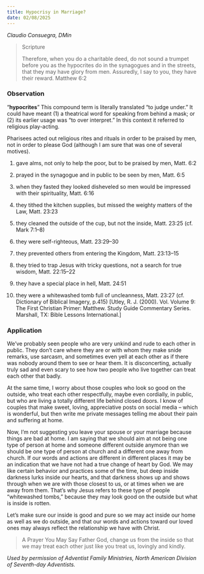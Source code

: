 ```yaml
---
title: Hypocrisy in Marriage?
date: 02/08/2025
---
```


_Claudio Consuegra, DMin_

> <p>Scripture</p>
> Therefore, when you do a charitable deed, do not sound a trumpet before you as the hypocrites do in the synagogues and in the streets, that they may have glory from men. Assuredly, I say to you, they have their reward. Matthew 6:2

### Observation

“**hypocrites**” This compound term is literally translated “to judge under.” It could have meant (1) a theatrical word for speaking from behind a mask; or (2) its earlier usage was “to over interpret.” In this context it referred to religious play-acting.

Pharisees acted out religious rites and rituals in order to be praised by men, not in order to please God (although I am sure that was one of several motives).

1. gave alms, not only to help the poor, but to be praised by men, Matt. 6:2

2. prayed in the synagogue and in public to be seen by men, Matt. 6:5

3. when they fasted they looked disheveled so men would be impressed with their spirituality, Matt. 6:16

4. they tithed the kitchen supplies, but missed the weighty matters of the Law, Matt. 23:23

5. they cleaned the outside of the cup, but not the inside, Matt. 23:25 (cf. Mark 7:1–8)

6. they were self-righteous, Matt. 23:29–30

7. they prevented others from entering the Kingdom, Matt. 23:13–15

8. they tried to trap Jesus with tricky questions, not a search for true wisdom, Matt. 22:15–22

9. they have a special place in hell, Matt. 24:51

10. they were a whitewashed tomb full of uncleanness, Matt. 23:27 (cf. Dictionary of Biblical Imagery, p.415) [Utley, R. J. (2000). Vol. Volume 9: The First Christian Primer: Matthew. Study Guide Commentary Series. Marshall, TX: Bible Lessons International.]

### Application

We’ve probably seen people who are very unkind and rude to each other in public. They don’t care where they are or with whom they make snide remarks, use sarcasm, and sometimes even yell at each other as if there was nobody around them to see or hear them. It is disconcerting, actually truly sad and even scary to see how two people who live together can treat each other that badly.

At the same time, I worry about those couples who look so good on the outside, who treat each other respectfully, maybe even cordially, in public, but who are living a totally different life behind closed doors. I know of couples that make sweet, loving, appreciative posts on social media – which is wonderful, but then write me private messages telling me about their pain and suffering at home.

Now, I’m not suggesting you leave your spouse or your marriage because things are bad at home. I am saying that we should aim at not being one type of person at home and someone different outside anymore than we should be one type of person at church and a different one away from church. If our words and actions are different in different places it may be an indication that we have not had a true change of heart by God. We may like certain behavior and practices some of the time, but deep inside darkness lurks inside our hearts, and that darkness shows up and shows through when we are with those closest to us, or at times when we are away from them. That’s why Jesus refers to these type of people “whitewashed tombs,” because they may look good on the outside but what is inside is rotten.

Let’s make sure our inside is good and pure so we may act inside our home as well as we do outside, and that our words and actions toward our loved ones may always reflect the relationship we have with Christ.

> <callout>A Prayer You May Say</callout>
> Father God, change us from the inside so that we may treat each other just like you treat us, lovingly and kindly.

_Used by permission of Adventist Family Ministries, North American Division of Seventh-day Adventists._